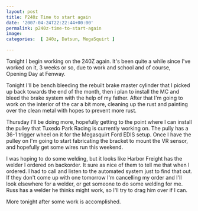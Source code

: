 ```yaml
---
layout: post
title: P240z Time to start again
date: '2007-04-24T22:22:44+00:00'
permalink: p240z-time-to-start-again
image: 
categories:  [ 240z, Datsun, MegaSquirt ]

---
```


Tonight I begin working on the 240Z again. It's been quite a while since I've worked on it, 3 weeks or so, due to work and school and of course, Opening Day at Fenway.

Tonight I'll be bench bleeding the rebuilt brake master cylinder that I picked up back towards the end of the month, then i plan to install the MC and bleed the brake system with the help of my father. After that I'm going to work on the interior of the car a bit more, cleaning up the rust and painting over the clean metal with hopes to prevent more rust.

Thursday I'll be doing more, hopefully getting to the point where I can install the pulley that Tuxedo Park Racing is currently working on. The pully has a 36-1 trigger wheel on it for the Megasquirt Ford EDIS setup. Once I have the pulley on I'm going to start fabricating the bracket to mount the VR sensor, and hopefully get some wires run this weekend.

I was hoping to do some welding, but it looks like Harbor Freight has the welder I ordered on backorder. It sure as nice of them to tell me that when I ordered. I had to call and listen to the automated system just to find that out. If they don't come up with one tomorrow I'm cancelling my order and I'll look elsewhere for a welder, or get someone to do some welding for me. Russ has a welder he thinks might work, so I'll try to drag him over if I can.

More tonight after some work is accomplished.
